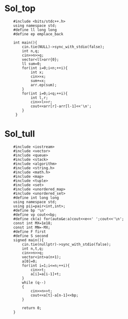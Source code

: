 # Sol_top

        #include <bits/stdc++.h>
        using namespace std;
        #define ll long long
        #define ep emplace_back
        
        int main(){
            cin.tie(NULL)->sync_with_stdio(false);
            int n,q;
            cin>>n>>q;
            vector<ll>arr{0};
            ll sum=0;
            for(int i=0;i<n;++i){
                int x;
                cin>>x;
                sum+=x;
                arr.ep(sum);
            }
            for(int i=0;i<q;++i){
                int l,r;
                cin>>l>>r;
                cout<<arr[r]-arr[l-1]<<'\n';
            }
         }

# Sol_tull
        #include <iostream>
        #include <vector>
        #include <queue>
        #include <stack>
        #include <algorithm>
        #include <string.h>
        #include <math.h>
        #include <map>
        #include <tuple>
        #include <set>
        #include <unordered_map>
        #include <unordered_set>
        #define int long long
        using namespace std;
        using pii=pair<int,int>;
        #define bp '\n'
        #define vp cout<<bp;
        #define ck(a) for(auto&e:a)cout<<e<<' ';cout<<'\n';
        const int MX=1e18;
        const int MN=-MX;
        #define F first 
        #define S second
        signed main(){
            cin.tie(nullptr)->sync_with_stdio(false);
            int n,t,q;
            cin>>n>>q;
            vector<int>a(n+1);
            a[0]=0;
            for(int i=1;i<=n;++i){
                cin>>t;
                a[i]=a[i-1]+t;
            }
            while (q--)
            {
                cin>>n>>t;
                cout<<a[t]-a[n-1]<<bp;
            }
            
            return 0;
        }   
